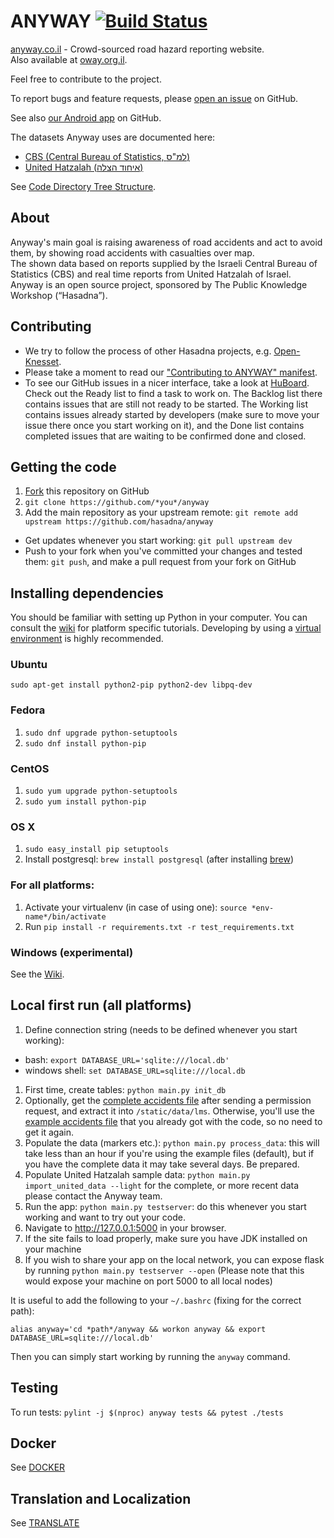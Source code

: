 ANYWAY [![Build Status](https://travis-ci.org/hasadna/anyway.png)](https://travis-ci.org/hasadna/anyway)
======

[anyway.co.il](https://www.anyway.co.il/) - Crowd-sourced road hazard reporting website.<br>
Also available at [oway.org.il](https://www.oway.org.il/).

Feel free to contribute to the project.

To report bugs and feature requests, please [open an issue](https://github.com/hasadna/anyway/issues) on GitHub.

See also [our Android app](https://github.com/hasadna/anywayAndroidApp) on GitHub.

The datasets Anyway uses are documented here:
* [CBS (Central Bureau of Statistics, למ"ס)](https://github.com/hasadna/anyway/blob/dev/docs/LMS.md)
* [United Hatzalah (איחוד הצלה)](https://github.com/hasadna/anyway/blob/dev/docs/UNITED.md)

See [Code Directory Tree Structure](docs/CODE.md).

About
-----------------------
Anyway's main goal is raising awareness of road accidents and act to avoid them, by showing road accidents with casualties over map.<br>
The shown data based on reports supplied by the Israeli Central Bureau of Statistics (CBS) and real time reports from United Hatzalah of Israel.<br>
Anyway is an open source project, sponsored by The Public Knowledge Workshop (“Hasadna”).

Contributing
-----------------------
* We try to follow the process of other Hasadna projects, e.g. [Open-Knesset](https://oknesset-devel.readthedocs.org/en/latest/).
* Please take a moment to read our ["Contributing to ANYWAY" manifest](docs/CONTRIBUTING.md).
* To see our GitHub issues in a nicer interface, take a look at [HuBoard](https://huboard.com/hasadna/anyway). Check out the Ready list to find a task to work on. The Backlog list there contains issues that are still not ready to be started. The Working list contains issues already started by developers (make sure to move your issue there once you start working on it), and the Done list contains completed issues that are waiting to be confirmed done and closed.

## Getting the code
1. [Fork](https://github.com/hasadna/anyway/fork) this repository on GitHub
1. `git clone https://github.com/*you*/anyway`
1. Add the main repository as your upstream remote: `git remote add upstream https://github.com/hasadna/anyway`

* Get updates whenever you start working: `git pull upstream dev`
* Push to your fork when you've committed your changes and tested them: `git push`, and make a pull request from your fork on GitHub

## Installing dependencies

You should be familiar with setting up Python in your computer. You can consult the [wiki](https://github.com/hasadna/anyway/wiki/Setup) for
platform specific tutorials. Developing by using a [virtual
environment](https://www.youtube.com/watch?v=N5vscPTWKOk) is highly recommended.

### Ubuntu
`sudo apt-get install python2-pip python2-dev libpq-dev`

### Fedora
1. `sudo dnf upgrade python-setuptools`
1. `sudo dnf install python-pip`

### CentOS
1. `sudo yum upgrade python-setuptools`
1. `sudo yum install python-pip`

### OS X
1. `sudo easy_install pip setuptools`
1. Install postgresql: `brew install postgresql` (after installing [brew](http://brew.sh))

### For all platforms:
1. Activate your virtualenv (in case of using one): `source *env-name*/bin/activate`
1. Run `pip install -r requirements.txt -r test_requirements.txt`

### Windows (experimental)
See the [Wiki](https://github.com/hasadna/anyway/wiki/Setting-up-a-Python-development-environment-in-Windows).

## Local first run (all platforms)
1. Define connection string (needs to be defined whenever you start working):
  * bash: `export DATABASE_URL='sqlite:///local.db'`
  * windows shell: `set DATABASE_URL=sqlite:///local.db`

1. First time, create tables: `python main.py init_db`
1. Optionally, get the [complete accidents file](https://drive.google.com/file/d/0B4yX8HDe1VaTdWdPMXV5c2gycW8/view?usp=sharing) after sending a permission request, and extract it into `/static/data/lms`. Otherwise, you'll use the [example accidents file](https://drive.google.com/file/d/0B4yX8HDe1VaTSjNMUXYyeW4yQkk/view?usp=sharing) that you already got with the code, so no need to get it again.
1. Populate the data (markers etc.): `python main.py process_data`: this will take less than an hour if you're
   using the example files (default), but if you have the complete data it may take several days. Be
   prepared.
1. Populate United Hatzalah sample data: `python main.py import_united_data --light` for the
   complete, or more recent data please contact the Anyway team.
1. Run the app: `python main.py testserver`: do this whenever you start working and want to try out your code.
1. Navigate to http://127.0.0.1:5000 in your browser.
1. If the site fails to load properly, make sure you have JDK installed on your machine
1. If you wish to share your app on the local network, you can expose flask by running `python
    main.py testserver --open` (Please note that this would expose your machine on port 5000 to all
    local nodes)

It is useful to add the following to your `~/.bashrc` (fixing for the correct path):

    alias anyway='cd *path*/anyway && workon anyway && export DATABASE_URL=sqlite:///local.db'

Then you can simply start working by running the `anyway` command.

## Testing
To run tests: `pylint -j $(nproc) anyway tests && pytest ./tests`

## Docker
See [DOCKER](docs/DOCKER.md)

## Translation and Localization
See [TRANSLATE](docs/TRANSLATE.md)
